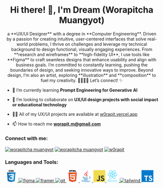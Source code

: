 <h1 align="center">Hi there! 👋, I'm Dream (Worapitcha Muangyot)</h1>
<p align="center">a **UX/UI Designer** with a degree in **Computer Engineering**. Driven by a passion for creating intuitive, user-centered interfaces that solve real-world problems, I thrive on challenges and leverage my technical background to design functional, visually engaging experiences. From **research and wireframes** to **high-fidelity UI**, I use tools like **Figma** to craft seamless designs that enhance usability and align with business goals. I’m committed to constantly learning, pushing the boundaries of design, and seeking innovative ways to improve. Beyond design, I’m also an artist, exploring **illustration** and **composition** to fuel my creativity. 🧑🏻‍🎨🎨 Let’s connect! ✨</p>

- 🌱 I’m currently learning **Prompt Engineering for Generative AI**

- 👯 I’m looking to collaborate on **UX/UI design projects with social impact or educational technology**

- 👨‍💻 All of my UX/UI projects are available at [w0rapit.vercel.app](w0rapit.vercel.app)

- 📫 How to reach me **worapit.m@gmail.com**

<h3 align="left">Connect with me:</h3>
<p align="left">
<a href="https://linkedin.com/in/worapitcha muangyot" target="blank"><img align="center" src="https://raw.githubusercontent.com/rahuldkjain/github-profile-readme-generator/master/src/images/icons/Social/linked-in-alt.svg" alt="worapitcha muangyot" height="30" width="40" /></a>
<a href="https://fb.com/worapitcha muangyot" target="blank"><img align="center" src="https://raw.githubusercontent.com/rahuldkjain/github-profile-readme-generator/master/src/images/icons/Social/facebook.svg" alt="worapitcha muangyot" height="30" width="40" /></a>
<a href="https://instagram.com/w0rapit" target="blank"><img align="center" src="https://raw.githubusercontent.com/rahuldkjain/github-profile-readme-generator/master/src/images/icons/Social/instagram.svg" alt="w0rapit" height="30" width="40" /></a>
</p>

<h3 align="left">Languages and Tools:</h3>
<p align="left"> <a href="https://www.w3schools.com/css/" target="_blank" rel="noreferrer"> <img src="https://raw.githubusercontent.com/devicons/devicon/master/icons/css3/css3-original-wordmark.svg" alt="css3" width="40" height="40"/> </a> <a href="https://www.figma.com/" target="_blank" rel="noreferrer"> <img src="https://www.vectorlogo.zone/logos/figma/figma-icon.svg" alt="figma" width="40" height="40"/> </a> <a href="https://www.framer.com/" target="_blank" rel="noreferrer"> <img src="https://www.vectorlogo.zone/logos/framer/framer-icon.svg" alt="framer" width="40" height="40"/> </a> <a href="https://git-scm.com/" target="_blank" rel="noreferrer"> <img src="https://www.vectorlogo.zone/logos/git-scm/git-scm-icon.svg" alt="git" width="40" height="40"/> </a> <a href="https://www.w3.org/html/" target="_blank" rel="noreferrer"> <img src="https://raw.githubusercontent.com/devicons/devicon/master/icons/html5/html5-original-wordmark.svg" alt="html5" width="40" height="40"/> </a> <a href="https://www.java.com" target="_blank" rel="noreferrer"> <img src="https://raw.githubusercontent.com/devicons/devicon/master/icons/java/java-original.svg" alt="java" width="40" height="40"/> </a> <a href="https://developer.mozilla.org/en-US/docs/Web/JavaScript" target="_blank" rel="noreferrer"> <img src="https://raw.githubusercontent.com/devicons/devicon/master/icons/javascript/javascript-original.svg" alt="javascript" width="40" height="40"/> </a> <a href="https://reactjs.org/" target="_blank" rel="noreferrer"> <img src="https://raw.githubusercontent.com/devicons/devicon/master/icons/react/react-original-wordmark.svg" alt="react" width="40" height="40"/> </a> <a href="https://tailwindcss.com/" target="_blank" rel="noreferrer"> <img src="https://www.vectorlogo.zone/logos/tailwindcss/tailwindcss-icon.svg" alt="tailwind" width="40" height="40"/> </a> <a href="https://www.typescriptlang.org/" target="_blank" rel="noreferrer"> <img src="https://raw.githubusercontent.com/devicons/devicon/master/icons/typescript/typescript-original.svg" alt="typescript" width="40" height="40"/> </a> </p>
